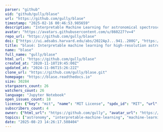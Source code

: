 ```yaml
---
parser: "github"
uid: "github/gully/blase"
url: "https://github.com/gully/blase"
timestamp: "2025-02-16 00:46:53.985659"
description: "Interpretable Machine Learning for astronomical spectroscopy in PyTorch and JAX"
avatar: "https://avatars.githubusercontent.com/u/860227?v=4"
repo_url: "https://github.com/gully/blase"
doi: ["https://ui.adsabs.harvard.edu/abs/2022ApJ...941..200G", "https://ui.adsabs.harvard.edu/abs/2025ascl.soft02017G/abstract"]
title: "blasé: Interpretable machine learning for high-resolution astronomical spectroscopy"
name: "blase"
full_name: "gully/blase"
html_url: "https://github.com/gully/blase"
created_at: "2020-11-18T19:45:00Z"
updated_at: "2024-11-06T15:26:22Z"
clone_url: "https://github.com/gully/blase.git"
homepage: "https://blase.readthedocs.io"
size: 30284
stargazers_count: 26
watchers_count: 26
language: "Jupyter Notebook"
open_issues_count: 18
license: {"key": "mit", "name": "MIT License", "spdx_id": "MIT", "url": "https://api.github.com/licenses/mit", "node_id": "MDc6TGljZW5zZTEz"}
subscribers_count: 4
owner: {"html_url": "https://github.com/gully", "avatar_url": "https://avatars.githubusercontent.com/u/860227?v=4", "login": "gully", "type": "User"}
topics: ["astronomy", "interpretable-machine-learning", "machine-learning", "spectroscopy"]
date: "2025-08-23 14:26:17.508404"
---
```

